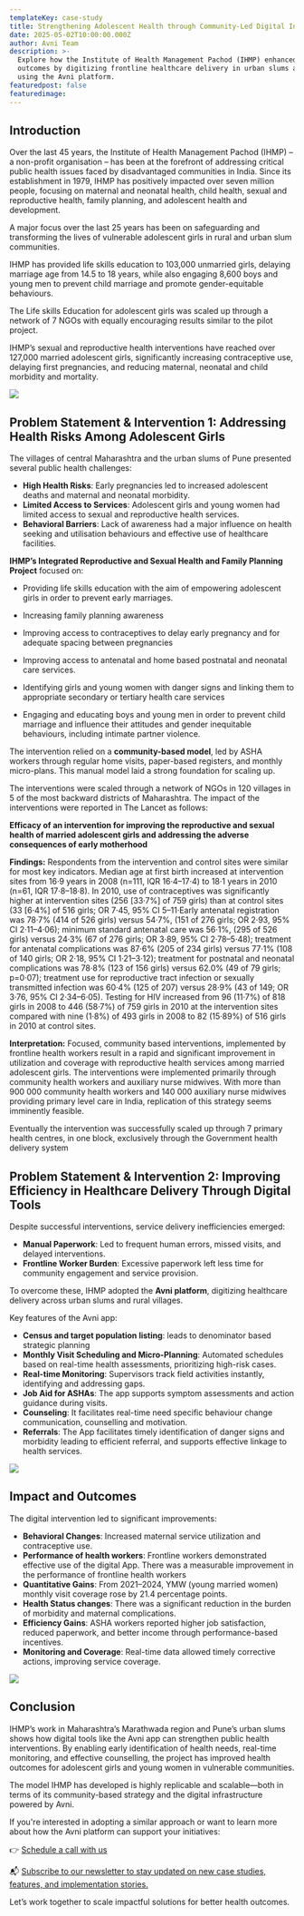 ```yaml
---
templateKey: case-study
title: Strengthening Adolescent Health through Community-Led Digital Interventions
date: 2025-05-02T10:00:00.000Z
author: Avni Team
description: >-
  Explore how the Institute of Health Management Pachod (IHMP) enhanced adolescent health 
  outcomes by digitizing frontline healthcare delivery in urban slums and rural communities 
  using the Avni platform.
featuredpost: false
featuredimage: 
---
```


## Introduction

Over the last 45 years, the Institute of Health Management Pachod (IHMP) – a non-profit
organisation – has been at the forefront of addressing critical public health issues faced by
disadvantaged communities in India. Since its establishment in 1979, IHMP has positively impacted
over seven million people, focusing on maternal and neonatal health, child health, sexual and
reproductive health, family planning, and adolescent health and development.

A major focus over the last 25 years has been on safeguarding and transforming the lives of
vulnerable adolescent girls in rural and urban slum communities.

IHMP has provided life skills education to 103,000 unmarried girls, delaying marriage age from 14.5
to 18 years, while also engaging 8,600 boys and young men to prevent child marriage and promote
gender-equitable behaviours.

The Life skills Education for adolescent girls was scaled up through a network of 7 NGOs with equally
encouraging results similar to the pilot project.

IHMP’s sexual and reproductive health interventions have reached over 127,000 married adolescent
girls, significantly increasing contraceptive use, delaying first pregnancies, and reducing maternal,
neonatal and child morbidity and mortality.

<div style="width: 70%">
    <img src="/img/2025-05-02-ihmp-strengthening-adolescent-health/I1.webp">
</div>

## Problem Statement & Intervention 1: Addressing Health Risks Among Adolescent Girls

The villages of central Maharashtra and the urban slums of Pune presented several public health
challenges:

- **High Health Risks**: Early pregnancies led to increased adolescent deaths and maternal and neonatal morbidity.
- **Limited Access to Services**: Adolescent girls and young women had limited access to sexual and
reproductive health services.
- **Behavioral Barriers**: Lack of awareness had a major influence on health seeking and utilisation
behaviours and effective use of healthcare facilities.

**IHMP’s Integrated Reproductive and Sexual Health and Family Planning Project** focused on:

- Providing life skills education with the aim of empowering adolescent girls in order to prevent
early marriages.
- Increasing family planning awareness

- Improving access to contraceptives to delay early pregnancy and for adequate spacing between
pregnancies
- Improving access to antenatal and home based postnatal and neonatal care services.
- Identifying girls and young women with danger signs and linking them to appropriate
secondary or tertiary health care services
- Engaging and educating boys and young men in order to prevent child marriage and influence
their attitudes and gender inequitable behaviours, including intimate partner violence.

The intervention relied on a **community-based model**, led by ASHA workers through regular home
visits, paper-based registers, and monthly micro-plans. This manual model laid a strong foundation
for scaling up.

The interventions were scaled through a network of NGOs in 120 villages in 5 of the most backward
districts of Maharashtra. The impact of the interventions were reported in The Lancet as follows:

**Efficacy of an intervention for improving the reproductive and sexual health of married adolescent
girls and addressing the adverse consequences of early motherhood**

**Findings:** Respondents from the intervention and control sites were similar for most key indicators.
Median age at first birth increased at intervention sites from 16·9 years in 2008 (n=111, IQR
16·4–17·4) to 18·1 years in 2010 (n=61, IQR 17·8–18·8). In 2010, use of contraceptives was
significantly higher at intervention sites (256 [33·7%] of 759 girls) than at control sites (33 [6·4%] of
516 girls; OR 7·45, 95% CI 5–11·Early antenatal registration was 78·7% (414 of 526 girls) versus
54·7%, (151 of 276 girls; OR 2·93, 95% CI 2·11–4·06); minimum standard antenatal care was 56·1%,
(295 of 526 girls) versus 24·3% (67 of 276 girls; OR 3·89, 95% CI 2·78–5·48); treatment for antenatal
complications was 87·6% (205 of 234 girls) versus 77·1% (108 of 140 girls; OR 2·18, 95% CI
1·21–3·12); treatment for postnatal and neonatal complications was 78·8% (123 of 156 girls) versus
62.0% (49 of 79 girls; p=0·07); treatment use for reproductive tract infection or sexually transmitted
infection was 60·4% (125 of 207) versus 28·9% (43 of 149; OR 3·76, 95% CI 2·34–6·05). Testing for
HIV increased from 96 (11·7%) of 818 girls in 2008 to 446 (58·7%) of 759 girls in 2010 at the
intervention sites compared with nine (1·8%) of 493 girls in 2008 to 82 (15·89%) of 516 girls in 2010
at control sites.

**Interpretation:** Focused, community based interventions, implemented by frontline health workers
result in a rapid and significant improvement in utilization and coverage with reproductive health
services among married adolescent girls. The interventions were implemented primarily through
community health workers and auxiliary nurse midwives. With more than 900 000 community health
workers and 140 000 auxiliary nurse midwives providing primary level care in India, replication of
this strategy seems imminently feasible.

Eventually the intervention was successfully scaled up through 7 primary health centres, in one
block, exclusively through the Government health delivery system

## Problem Statement & Intervention 2: Improving Efficiency in Healthcare Delivery Through Digital Tools

Despite successful interventions, service delivery inefficiencies emerged:

- **Manual Paperwork**: Led to frequent human errors, missed visits, and delayed interventions.
- **Frontline Worker Burden**: Excessive paperwork left less time for community engagement and service provision.

To overcome these, IHMP adopted the **Avni platform**, digitizing healthcare delivery across urban slums and rural villages.

Key features of the Avni app:

- **Census and target population listing**: leads to denominator based strategic
planning
- **Monthly Visit Scheduling and Micro-Planning**: Automated schedules based on real-time health assessments, prioritizing high-risk cases.
- **Real-time Monitoring**: Supervisors track field activities instantly, identifying and addressing gaps.
- **Job Aid for ASHAs**: The app supports symptom assessments and action guidance during visits.
- **Counseling**: It facilitates real-time need specific behaviour change
communication, counselling and motivation.
- **Referrals**: The App facilitates timely identification of danger signs and morbidity
leading to efficient referral, and supports effective linkage to health services.

<div style="width: 70%">
    <img src="/img/2025-05-02-ihmp-strengthening-adolescent-health/I2.webp">
</div>

## Impact and Outcomes

The digital intervention led to significant improvements:

- **Behavioral Changes**: Increased maternal service utilization and contraceptive use.
- **Performance of health workers**: Frontline workers demonstrated effective use
of the digital App. There was a measurable improvement in the performance of
frontline health workers
- **Quantitative Gains**: From 2021–2024, YMW (young married women) monthly visit coverage rose by 21.4 percentage points.
- **Health Status changes**: There was a significant reduction in the burden of
morbidity and maternal complications.
- **Efficiency Gains**: ASHA workers reported higher job satisfaction, reduced paperwork, and better income through performance-based incentives.
- **Monitoring and Coverage**: Real-time data allowed timely corrective actions, improving service coverage.

<div style="width: 70%">
    <img src="/img/2025-05-02-ihmp-strengthening-adolescent-health/IHMP.webp">
</div>

## Conclusion

IHMP’s work in Maharashtra’s Marathwada region and Pune’s urban slums shows how digital tools like the Avni app can strengthen public health interventions. By enabling early identification of health needs, real-time monitoring, and effective counselling, the project has improved health outcomes for adolescent girls and young women in vulnerable communities.

The model IHMP has developed is highly replicable and scalable—both in terms of its community-based strategy and the digital infrastructure powered by Avni.

If you're interested in adopting a similar approach or want to learn more about how the Avni platform can support your initiatives:

👉 [Schedule a call with us](https://calendly.com/avnisupport-samanvayfoundation/product-demo-and-discussion?embed_domain=avniproject.org&embed_type=PopupText)

📬 [Subscribe to our newsletter to stay updated on new case studies, features, and implementation stories.](https://avniproject.us17.list-manage.com/subscribe?u=5f3876f49a7603817af2856b9&id=c9fdedc9e7)

Let’s work together to scale impactful solutions for better health outcomes.